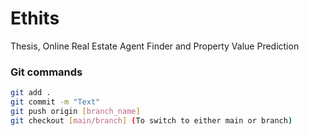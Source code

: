 # Ethits
Thesis, Online Real Estate Agent Finder and Property Value  Prediction

### Git commands
```bash
git add .
git commit -m "Text"
git push origin [branch_name]
git checkout [main/branch] (To switch to either main or branch)
```